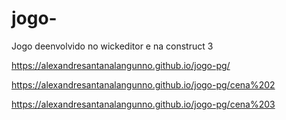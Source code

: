 # jogo-
Jogo deenvolvido no wickeditor e na construct 3

https://alexandresantanalangunno.github.io/jogo-pg/

https://alexandresantanalangunno.github.io/jogo-pg/cena%202

https://alexandresantanalangunno.github.io/jogo-pg/cena%203
